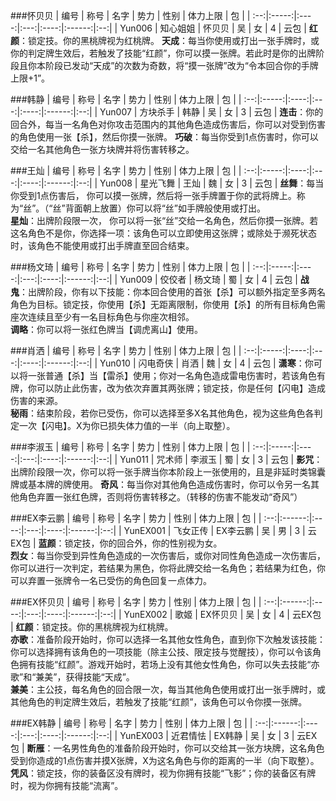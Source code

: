 ###怀贝贝
| 编号 | 称号  | 名字 | 势力 | 性别 | 体力上限 | 包 |
| :--:|:-----:|:----:|:---:|:----:|:------:|:--:|
| Yun006 | 知心姐姐 | 怀贝贝 | 吴 | 女 | 4 | 云包  |
**红颜**：锁定技。你的黑桃牌视为红桃牌。
**天成**：每当你使用或打出一张手牌时，或你的判定牌生效后，若触发了技能“红颜”，你可以摸一张牌。若此时是你的出牌阶段且你本阶段已发动“天成”的次数为奇数，将“摸一张牌”改为“令本回合你的手牌上限+1”。

###韩静
| 编号 | 称号  | 名字 | 势力 | 性别 | 体力上限 | 包 |
| :--:|:-----:|:----:|:---:|:----:|:------:|:--:|
| Yun007 | 方块杀手 | 韩静 | 吴 | 女 | 3 | 云包  |
**连击**：你的回合外，每当一名角色对你攻击范围内的其他角色造成伤害后，你可以对受到伤害的角色使用一张【杀】，然后你摸一张牌。
**巧破**：每当你受到1点伤害时，你可以交给一名其他角色一张方块牌并将伤害转移之。 

###王灿
| 编号 | 称号  | 名字 | 势力 | 性别 | 体力上限 | 包 |
| :--:|:-----:|:----:|:---:|:----:|:------:|:--:|
| Yun008 | 星光飞舞 | 王灿 | 魏 | 女 | 3 | 云包  |
**丝舞**：每当你受到1点伤害后， 你可以摸一张牌，然后将一张手牌置于你的武将牌上。称为“丝”。（“丝”背面朝上放置）你可以将“丝”如手牌般使用或打出。   
**星灿**：出牌阶段限一次， 你可以将一张“丝”交给一名角色，然后你摸一张牌。若这名角色不是你，你选择一项：该角色可以立即使用这张牌；或除处于濒死状态时，该角色不能使用或打出手牌直至回合结束。 

###杨文琦
| 编号 | 称号  | 名字 | 势力 | 性别 | 体力上限 | 包 |
| :--:|:-----:|:----:|:---:|:----:|:------:|:--:|
| Yun009 | 佼佼者 | 杨文琦 | 蜀 | 女 | 4 | 云包  |
**战鬼**：出牌阶段，你有以下技能：你本回合使用的首张【杀】可以额外指定至多两名角色为目标。锁定技，你使用【杀】无距离限制，你使用【杀】的所有目标角色需座次连续且至少有一名目标角色与你座次相邻。   
**调略**：你可以将一张红色牌当【调虎离山】使用。 

###肖洒
| 编号 | 称号  | 名字 | 势力 | 性别 | 体力上限 | 包 |
| :--:|:-----:|:----:|:---:|:----:|:------:|:--:|
| Yun010 | 闪电奇侠 | 肖洒 | 魏 | 女 | 4 | 云包  |
**潇寒**：你可以将一张普通【杀】当【雷杀】使用；你对一名角色造成雷电伤害时，若该角色有牌，你可以防止此伤害，改为依次弃置其两张牌；锁定技，你是任何【闪电】造成伤害的来源。   
**秘雨**：结束阶段，若你已受伤，你可以选择至多X名其他角色，视为这些角色各判定一次【闪电】。X为你已损失体力值的一半（向上取整）。 

###李淑玉
| 编号 | 称号  | 名字 | 势力 | 性别 | 体力上限 | 包 |
| :--:|:-----:|:----:|:---:|:----:|:------:|:--:|
| Yun011 | 咒术师 | 李淑玉 | 蜀 | 女 | 3 | 云包  |
**影咒**：出牌阶段限一次，你可以将一张手牌当你本阶段上一张使用的，且是非延时类锦囊牌或基本牌的牌使用。
**奇风**：每当你对其他角色造成伤害时，你可以令另一名其他角色弃置一张红色牌，否则将伤害转移之。（转移的伤害不能发动“奇风”）

###EX李云鹏
| 编号 | 称号  | 名字 | 势力 | 性别 | 体力上限 | 包 |
| :--:|:------:|:----:|:---:|:----:|:------:|:--:|
| YunEX001 | 飞女正传 | EX李云鹏 | 吴 | 男 | 3 | 云EX包  |
**蓝颜**：锁定技，你的回合外，你的性别视为女。    
**烈女**：每当你受到异性角色造成的一次伤害后，或你对同性角色造成一次伤害后，你可以进行一次判定，若结果为黑色，你将此牌交给一名角色；若结果为红色，你可以弃置一张牌令一名已受伤的角色回复一点体力。 

###EX怀贝贝
| 编号 | 称号  | 名字 | 势力 | 性别 | 体力上限 | 包 |
| :--:|:------:|:----:|:---:|:----:|:------:|:--:|
| YunEX002 | 歌姬 | EX怀贝贝 | 吴 | 女 | 4 | 云EX包  |
**红颜**：锁定技。你的黑桃牌视为红桃牌。   
**亦歌**：准备阶段开始时，你可以选择一名其他女性角色，直到你下次触发该技能：你可以选择拥有该角色的一项技能（除主公技、限定技与觉醒技），你可以令该角色拥有技能“红颜”。游戏开始时，若场上没有其他女性角色，你可以失去技能“亦歌”和“兼美”，获得技能“天成”。   
**兼美**：主公技，每名角色的回合限一次，每当其他角色使用或打出一张手牌时，或其他角色的判定牌生效后，若触发了技能“红颜”，该角色可以令你摸一张牌。 

###EX韩静
| 编号 | 称号  | 名字 | 势力 | 性别 | 体力上限 | 包 |
| :--:|:------:|:----:|:---:|:----:|:------:|:--:|
| YunEX003 | 近君情怯 | EX韩静 | 吴 | 女 | 3 | 云EX包  |
**断雁**：一名男性角色的准备阶段开始时，你可以交给其一张方块牌，这名角色受到你造成的1点伤害并摸X张牌，X为这名角色与你的距离的一半（向下取整）。   
**凭风**：锁定技，你的装备区没有牌时，视为你拥有技能“飞影”；你的装备区有牌时，视为你拥有技能“流离”。 

